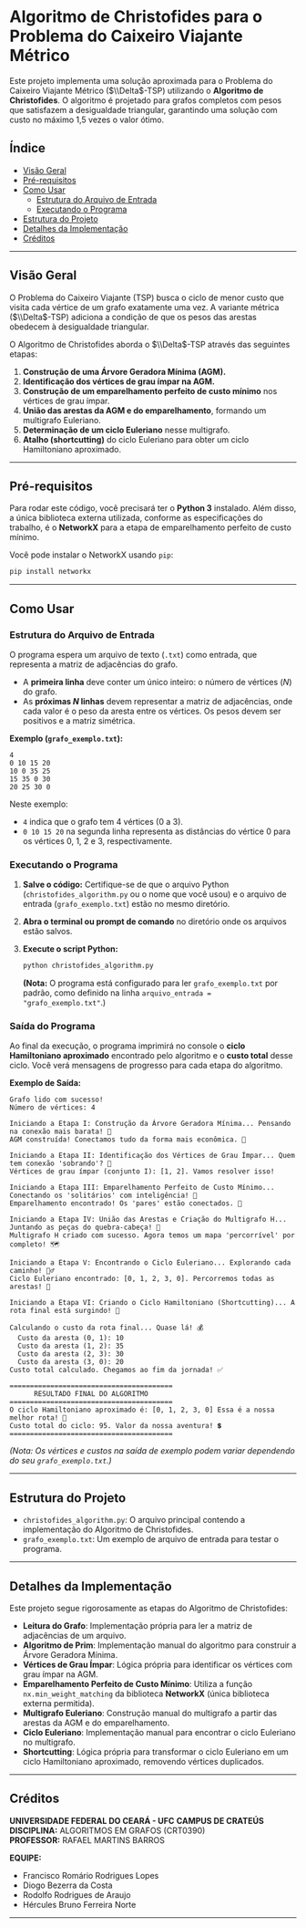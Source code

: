 

# Algoritmo de Christofides para o Problema do Caixeiro Viajante Métrico

Este projeto implementa uma solução aproximada para o Problema do Caixeiro Viajante Métrico ($\\Delta$-TSP) utilizando o **Algoritmo de Christofides**. O algoritmo é projetado para grafos completos com pesos que satisfazem a desigualdade triangular, garantindo uma solução com custo no máximo 1,5 vezes o valor ótimo.

## Índice

  * [Visão Geral](https://www.google.com/search?q=%23vis%C3%A3o-geral)
  * [Pré-requisitos](https://www.google.com/search?q=%23pr%C3%A9-requisitos)
  * [Como Usar](https://www.google.com/search?q=%23como-usar)
      * [Estrutura do Arquivo de Entrada](https://www.google.com/search?q=%23estrutura-do-arquivo-de-entrada)
      * [Executando o Programa](https://www.google.com/search?q=%23executando-o-programa)
  * [Estrutura do Projeto](https://www.google.com/search?q=%23estrutura-do-projeto)
  * [Detalhes da Implementação](https://www.google.com/search?q=%23detalhes-da-implementa%C3%A7%C3%A3o)
  * [Créditos](https://www.google.com/search?q=%23cr%C3%A9ditos)

-----

## Visão Geral

O Problema do Caixeiro Viajante (TSP) busca o ciclo de menor custo que visita cada vértice de um grafo exatamente uma vez. A variante métrica ($\\Delta$-TSP) adiciona a condição de que os pesos das arestas obedecem à desigualdade triangular.

O Algoritmo de Christofides aborda o $\\Delta$-TSP através das seguintes etapas:

1.  **Construção de uma Árvore Geradora Mínima (AGM).**
2.  **Identificação dos vértices de grau ímpar na AGM.**
3.  **Construção de um emparelhamento perfeito de custo mínimo** nos vértices de grau ímpar.
4.  **União das arestas da AGM e do emparelhamento**, formando um multigrafo Euleriano.
5.  **Determinação de um ciclo Euleriano** nesse multigrafo.
6.  **Atalho (shortcutting)** do ciclo Euleriano para obter um ciclo Hamiltoniano aproximado.

-----

## Pré-requisitos

Para rodar este código, você precisará ter o **Python 3** instalado. Além disso, a única biblioteca externa utilizada, conforme as especificações do trabalho, é o **NetworkX** para a etapa de emparelhamento perfeito de custo mínimo.

Você pode instalar o NetworkX usando `pip`:

```bash
pip install networkx
```

-----

## Como Usar

### Estrutura do Arquivo de Entrada

O programa espera um arquivo de texto (`.txt`) como entrada, que representa a matriz de adjacências do grafo.

  * A **primeira linha** deve conter um único inteiro: o número de vértices ($N$) do grafo.
  * As **próximas $N$ linhas** devem representar a matriz de adjacências, onde cada valor é o peso da aresta entre os vértices. Os pesos devem ser positivos e a matriz simétrica.

**Exemplo (`grafo_exemplo.txt`):**

```
4
0 10 15 20
10 0 35 25
15 35 0 30
20 25 30 0
```

Neste exemplo:

  * `4` indica que o grafo tem 4 vértices (0 a 3).
  * `0 10 15 20` na segunda linha representa as distâncias do vértice 0 para os vértices 0, 1, 2 e 3, respectivamente.

### Executando o Programa

1.  **Salve o código:** Certifique-se de que o arquivo Python (`christofides_algorithm.py` ou o nome que você usou) e o arquivo de entrada (`grafo_exemplo.txt`) estão no mesmo diretório.

2.  **Abra o terminal ou prompt de comando** no diretório onde os arquivos estão salvos.

3.  **Execute o script Python:**

    ```bash
    python christofides_algorithm.py
    ```

    **(Nota:** O programa está configurado para ler `grafo_exemplo.txt` por padrão, como definido na linha `arquivo_entrada = "grafo_exemplo.txt"`.)

### Saída do Programa

Ao final da execução, o programa imprimirá no console o **ciclo Hamiltoniano aproximado** encontrado pelo algoritmo e o **custo total** desse ciclo. Você verá mensagens de progresso para cada etapa do algoritmo.

**Exemplo de Saída:**

```
Grafo lido com sucesso!
Número de vértices: 4

Iniciando a Etapa I: Construção da Árvore Geradora Mínima... Pensando na conexão mais barata! 🌳
AGM construída! Conectamos tudo da forma mais econômica. 🌲

Iniciando a Etapa II: Identificação dos Vértices de Grau Ímpar... Quem tem conexão 'sobrando'? 🤔
Vértices de grau ímpar (conjunto I): [1, 2]. Vamos resolver isso! 

Iniciando a Etapa III: Emparelhamento Perfeito de Custo Mínimo... Conectando os 'solitários' com inteligência! 🤝
Emparelhamento encontrado! Os 'pares' estão conectados. 🎉

Iniciando a Etapa IV: União das Arestas e Criação do Multigrafo H... Juntando as peças do quebra-cabeça! 🧩
Multigrafo H criado com sucesso. Agora temos um mapa 'percorrível' por completo! 🗺️

Iniciando a Etapa V: Encontrando o Ciclo Euleriano... Explorando cada caminho! 🚶‍♂️
Ciclo Euleriano encontrado: [0, 1, 2, 3, 0]. Percorremos todas as arestas! 🎉

Iniciando a Etapa VI: Criando o Ciclo Hamiltoniano (Shortcutting)... A rota final está surgindo! 🚀

Calculando o custo da rota final... Quase lá! 💰
  Custo da aresta (0, 1): 10
  Custo da aresta (1, 2): 35
  Custo da aresta (2, 3): 30
  Custo da aresta (3, 0): 20
Custo total calculado. Chegamos ao fim da jornada! ✅

========================================
      RESULTADO FINAL DO ALGORITMO
========================================
O ciclo Hamiltoniano aproximado é: [0, 1, 2, 3, 0] Essa é a nossa melhor rota! 📍
Custo total do ciclo: 95. Valor da nossa aventura! 💲
========================================
```

*(Nota: Os vértices e custos na saída de exemplo podem variar dependendo do seu `grafo_exemplo.txt`.)*

-----

## Estrutura do Projeto

  * `christofides_algorithm.py`: O arquivo principal contendo a implementação do Algoritmo de Christofides.
  * `grafo_exemplo.txt`: Um exemplo de arquivo de entrada para testar o programa.

-----

## Detalhes da Implementação

Este projeto segue rigorosamente as etapas do Algoritmo de Christofides:

  * **Leitura do Grafo**: Implementação própria para ler a matriz de adjacências de um arquivo.
  * **Algoritmo de Prim**: Implementação manual do algoritmo para construir a Árvore Geradora Mínima.
  * **Vértices de Grau Ímpar**: Lógica própria para identificar os vértices com grau ímpar na AGM.
  * **Emparelhamento Perfeito de Custo Mínimo**: Utiliza a função `nx.min_weight_matching` da biblioteca **NetworkX** (única biblioteca externa permitida).
  * **Multigrafo Euleriano**: Construção manual do multigrafo a partir das arestas da AGM e do emparelhamento.
  * **Ciclo Euleriano**: Implementação manual para encontrar o ciclo Euleriano no multigrafo.
  * **Shortcutting**: Lógica própria para transformar o ciclo Euleriano em um ciclo Hamiltoniano aproximado, removendo vértices duplicados.

-----

## Créditos

**UNIVERSIDADE FEDERAL DO CEARÁ - UFC** **CAMPUS DE CRATEÚS** **DISCIPLINA:** ALGORITMOS EM GRAFOS (CRT0390)  
**PROFESSOR:** RAFAEL MARTINS BARROS

**EQUIPE:**

  * Francisco Romário Rodrigues Lopes
  * Diogo Bezerra da Costa
  * Rodolfo Rodrigues de Araujo
  * Hércules Bruno Ferreira Norte

-----
